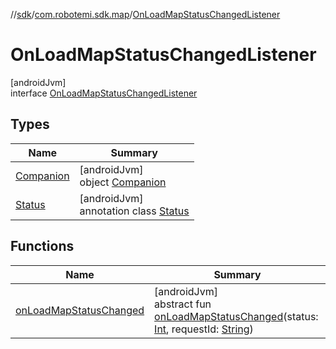 //[sdk](../../../index.md)/[com.robotemi.sdk.map](../index.md)/[OnLoadMapStatusChangedListener](index.md)

# OnLoadMapStatusChangedListener

[androidJvm]\
interface [OnLoadMapStatusChangedListener](index.md)

## Types

| Name | Summary |
|---|---|
| [Companion](-companion/index.md) | [androidJvm]<br>object [Companion](-companion/index.md) |
| [Status](-status/index.md) | [androidJvm]<br>annotation class [Status](-status/index.md) |

## Functions

| Name | Summary |
|---|---|
| [onLoadMapStatusChanged](on-load-map-status-changed.md) | [androidJvm]<br>abstract fun [onLoadMapStatusChanged](on-load-map-status-changed.md)(status: [Int](https://kotlinlang.org/api/latest/jvm/stdlib/kotlin/-int/index.html), requestId: [String](https://kotlinlang.org/api/latest/jvm/stdlib/kotlin/-string/index.html)) |
